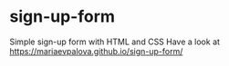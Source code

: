 # sign-up-form
Simple sign-up form with HTML and CSS
Have a look at https://mariaevpalova.github.io/sign-up-form/
